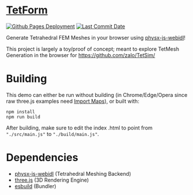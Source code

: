 # [TetForm](https://zalo.github.io/TetForm/)

<p align="left">
  <a href="https://github.com/zalo/TetForm/deployments/activity_log?environment=github-pages">
      <img src="https://img.shields.io/github/deployments/zalo/TetForm/github-pages?label=Github%20Pages%20Deployment" title="Github Pages Deployment"></a>
  <a href="https://github.com/zalo/TetForm/commits/master">
      <img src="https://img.shields.io/github/last-commit/zalo/TetForm" title="Last Commit Date"></a>
  <!--<a href="https://github.com/zalo/TetForm/blob/master/LICENSE">
      <img src="https://img.shields.io/github/license/zalo/TetForm" title="License: Apache V2"></a>-->  <!-- No idea what license this should be! -->
</p>

Generate Tetrahedral FEM Meshes in your browser using [physx-js-webidl](https://github.com/fabmax/physx-js-webidl/)!

This project is largely a toy/proof of concept; meant to explore TetMesh Generation in the browser for https://github.com/zalo/TetSim/

 # Building

This demo can either be run without building (in Chrome/Edge/Opera since raw three.js examples need [Import Maps](https://caniuse.com/import-maps)), or built with:
```
npm install
npm run build
```
After building, make sure to edit the index .html to point from `"./src/main.js"` to `"./build/main.js"`.

 # Dependencies
 - [physx-js-webidl](https://github.com/fabmax/physx-js-webidl/) (Tetrahedral Meshing Backend)
 - [three.js](https://github.com/mrdoob/three.js/) (3D Rendering Engine)
 - [esbuild](https://github.com/evanw/esbuild/) (Bundler)
